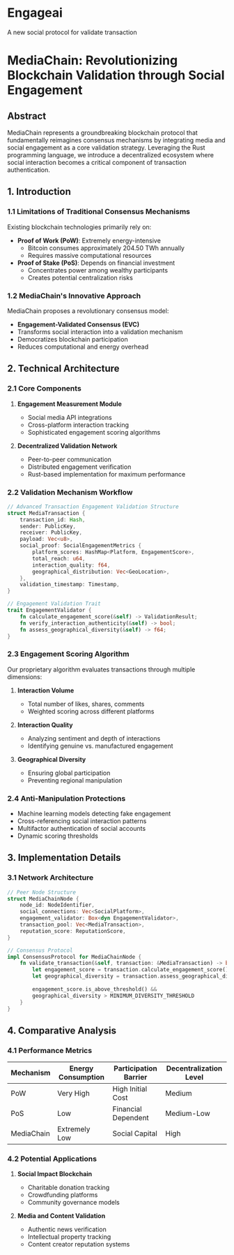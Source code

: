 # Engageai
A new social protocol for validate transaction
# MediaChain: Revolutionizing Blockchain Validation through Social Engagement

## Abstract

MediaChain represents a groundbreaking blockchain protocol that fundamentally reimagines consensus mechanisms by integrating media and social engagement as a core validation strategy. Leveraging the Rust programming language, we introduce a decentralized ecosystem where social interaction becomes a critical component of transaction authentication.

## 1. Introduction

### 1.1 Limitations of Traditional Consensus Mechanisms

Existing blockchain technologies primarily rely on:
- **Proof of Work (PoW)**: Extremely energy-intensive
  - Bitcoin consumes approximately 204.50 TWh annually
  - Requires massive computational resources
- **Proof of Stake (PoS)**: Depends on financial investment
  - Concentrates power among wealthy participants
  - Creates potential centralization risks

### 1.2 MediaChain's Innovative Approach

MediaChain proposes a revolutionary consensus model:
- **Engagement-Validated Consensus (EVC)**
- Transforms social interaction into a validation mechanism
- Democratizes blockchain participation
- Reduces computational and energy overhead

## 2. Technical Architecture

### 2.1 Core Components

1. **Engagement Measurement Module**
   - Social media API integrations
   - Cross-platform interaction tracking
   - Sophisticated engagement scoring algorithms

2. **Decentralized Validation Network**
   - Peer-to-peer communication
   - Distributed engagement verification
   - Rust-based implementation for maximum performance

### 2.2 Validation Mechanism Workflow

```rust
// Advanced Transaction Engagement Validation Structure
struct MediaTransaction {
    transaction_id: Hash,
    sender: PublicKey,
    receiver: PublicKey,
    payload: Vec<u8>,
    social_proof: SocialEngagementMetrics {
        platform_scores: HashMap<Platform, EngagementScore>,
        total_reach: u64,
        interaction_quality: f64,
        geographical_distribution: Vec<GeoLocation>,
    },
    validation_timestamp: Timestamp,
}

// Engagement Validation Trait
trait EngagementValidator {
    fn calculate_engagement_score(&self) -> ValidationResult;
    fn verify_interaction_authenticity(&self) -> bool;
    fn assess_geographical_diversity(&self) -> f64;
}
```

### 2.3 Engagement Scoring Algorithm

Our proprietary algorithm evaluates transactions through multiple dimensions:

1. **Interaction Volume**
   - Total number of likes, shares, comments
   - Weighted scoring across different platforms

2. **Interaction Quality**
   - Analyzing sentiment and depth of interactions
   - Identifying genuine vs. manufactured engagement

3. **Geographical Diversity**
   - Ensuring global participation
   - Preventing regional manipulation

### 2.4 Anti-Manipulation Protections

- Machine learning models detecting fake engagement
- Cross-referencing social interaction patterns
- Multifactor authentication of social accounts
- Dynamic scoring thresholds

## 3. Implementation Details

### 3.1 Network Architecture

```rust
// Peer Node Structure
struct MediaChainNode {
    node_id: NodeIdentifier,
    social_connections: Vec<SocialPlatform>,
    engagement_validator: Box<dyn EngagementValidator>,
    transaction_pool: Vec<MediaTransaction>,
    reputation_score: ReputationScore,
}

// Consensus Protocol
impl ConsensusProtocol for MediaChainNode {
    fn validate_transaction(&self, transaction: &MediaTransaction) -> bool {
        let engagement_score = transaction.calculate_engagement_score();
        let geographical_diversity = transaction.assess_geographical_diversity();
        
        engagement_score.is_above_threshold() && 
        geographical_diversity > MINIMUM_DIVERSITY_THRESHOLD
    }
}
```

## 4. Comparative Analysis

### 4.1 Performance Metrics

| Mechanism | Energy Consumption | Participation Barrier | Decentralization Level |
|-----------|--------------------|-----------------------|------------------------|
| PoW       | Very High          | High Initial Cost     | Medium                 |
| PoS       | Low                | Financial Dependent   | Medium-Low             |
| MediaChain| Extremely Low      | Social Capital        | High                   |

### 4.2 Potential Applications

1. **Social Impact Blockchain**
   - Charitable donation tracking
   - Crowdfunding platforms
   - Community governance models

2. **Media and Content Validation**
   - Authentic news verification
   - Intellectual property tracking
   - Content creator reputation systems
